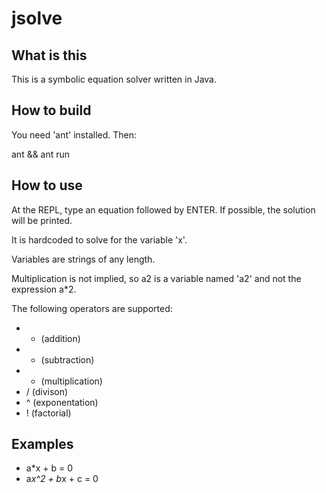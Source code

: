 jsolve
======

What is this
------------

This is a symbolic equation solver written in Java.

How to build
------------

You need 'ant' installed. Then:

ant && ant run

How to use
----------

At the REPL, type an equation followed by ENTER. If possible, the solution will be printed.

It is hardcoded to solve for the variable 'x'.

Variables are strings of any length.

Multiplication is not implied, so a2 is a variable named 'a2' and not the expression a*2.

The following operators are supported:

 * + (addition)
 * - (subtraction)
 * * (multiplication)
 * / (divison)
 * ^ (exponentation)
 * ! (factorial)

Examples
--------

* a*x + b = 0
* a*x^2 + b*x + c = 0
